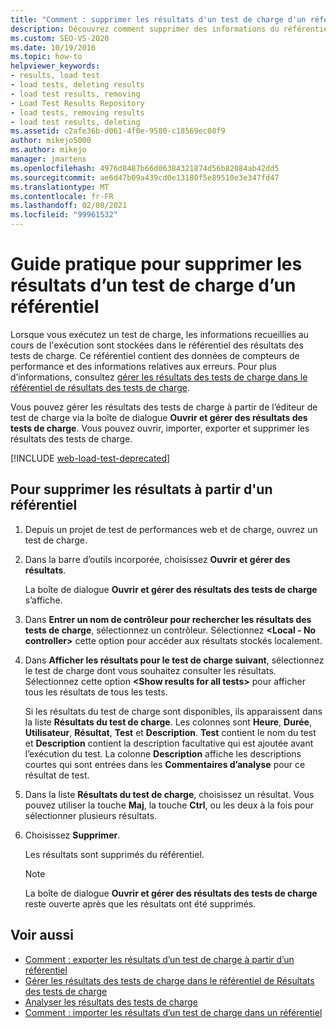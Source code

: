 ```yaml
---
title: "Comment : supprimer les résultats d'un test de charge d'un référentiel"
description: Découvrez comment supprimer des informations du référentiel de Résultats des tests de charge à l’aide de la boîte de dialogue Ouvrir et gérer le Résultats des tests de charge.
ms.custom: SEO-VS-2020
ms.date: 10/19/2016
ms.topic: how-to
helpviewer_keywords:
- results, load test
- load tests, deleting results
- load test results, removing
- Load Test Results Repository
- load tests, removing results
- load test results, deleting
ms.assetid: c2afe36b-d061-4f0e-9580-c18569ec08f9
author: mikejo5000
ms.author: mikejo
manager: jmartens
ms.openlocfilehash: 4976d8487b66d06384321874d56b82084ab42dd5
ms.sourcegitcommit: ae6d47b09a439cd0e13180f5e89510e3e347fd47
ms.translationtype: MT
ms.contentlocale: fr-FR
ms.lasthandoff: 02/08/2021
ms.locfileid: "99961532"
---
```

# <a name="how-to-delete-load-test-results-from-a-repository"></a>Guide pratique pour supprimer les résultats d’un test de charge d’un référentiel

Lorsque vous exécutez un test de charge, les informations recueillies au cours de l'exécution sont stockées dans le référentiel des résultats des tests de charge. Ce référentiel contient des données de compteurs de performance et des informations relatives aux erreurs. Pour plus d’informations, consultez [gérer les résultats des tests de charge dans le référentiel de résultats des tests de charge](../test/manage-load-test-results-in-the-load-test-results-repository.md).

Vous pouvez gérer les résultats des tests de charge à partir de l’éditeur de test de charge via la boîte de dialogue **Ouvrir et gérer des résultats des tests de charge**. Vous pouvez ouvrir, importer, exporter et supprimer les résultats des tests de charge.

[!INCLUDE [web-load-test-deprecated](includes/web-load-test-deprecated.md)]

## <a name="to-delete-results-from-a-repository"></a>Pour supprimer les résultats à partir d'un référentiel

1. Depuis un projet de test de performances web et de charge, ouvrez un test de charge.

2. Dans la barre d’outils incorporée, choisissez **Ouvrir et gérer des résultats**.

     La boîte de dialogue **Ouvrir et gérer des résultats des tests de charge** s’affiche.

3. Dans **Entrer un nom de contrôleur pour rechercher les résultats des tests de charge**, sélectionnez un contrôleur. Sélectionnez **\<Local - No controller>** cette option pour accéder aux résultats stockés localement.

4. Dans **Afficher les résultats pour le test de charge suivant**, sélectionnez le test de charge dont vous souhaitez consulter les résultats. Sélectionnez cette option **\<Show results for all tests>** pour afficher tous les résultats de tous les tests.

     Si les résultats du test de charge sont disponibles, ils apparaissent dans la liste **Résultats du test de charge**. Les colonnes sont **Heure**, **Durée**, **Utilisateur**, **Résultat**, **Test** et **Description**. **Test** contient le nom du test et **Description** contient la description facultative qui est ajoutée avant l’exécution du test. La colonne **Description** affiche les descriptions courtes qui sont entrées dans les **Commentaires d’analyse** pour ce résultat de test.

5. Dans la liste **Résultats du test de charge**, choisissez un résultat. Vous pouvez utiliser la touche **Maj**, la touche **Ctrl**, ou les deux à la fois pour sélectionner plusieurs résultats.

6. Choisissez **Supprimer**.

     Les résultats sont supprimés du référentiel.

    > [!NOTE]
    > La boîte de dialogue **Ouvrir et gérer des résultats des tests de charge** reste ouverte après que les résultats ont été supprimés.

## <a name="see-also"></a>Voir aussi

- [Comment : exporter les résultats d’un test de charge à partir d’un référentiel](../test/how-to-export-load-test-results-from-a-repository.md)
- [Gérer les résultats des tests de charge dans le référentiel de Résultats des tests de charge](../test/manage-load-test-results-in-the-load-test-results-repository.md)
- [Analyser les résultats des tests de charge](../test/analyze-load-test-results-using-the-load-test-analyzer.md)
- [Comment : importer les résultats d’un test de charge dans un référentiel](../test/how-to-import-load-test-results-into-a-repository.md)
